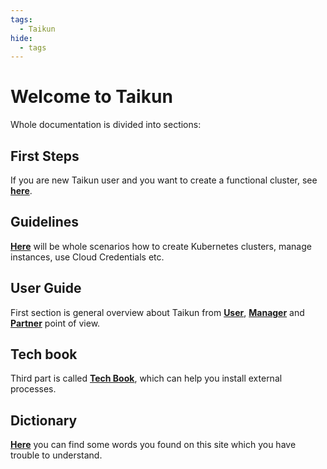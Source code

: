 ```yaml
---
tags:
  - Taikun
hide:
  - tags
---
```


# **Welcome to Taikun**

Whole documentation is divided into sections:

## **First Steps**

If you are new Taikun user and you want to create a functional cluster, see [**here**](http://185.22.98.126/first-steps/).

## **Guidelines**

[**Here**](http://185.22.98.126/guidelines/login/) will be whole scenarios how to create Kubernetes clusters, manage instances, use Cloud Credentials etc.

## **User Guide**

First section is general overview about Taikun from [**User**](http://185.22.98.126/user/), [**Manager**](http://185.22.98.126/manager/) and [**Partner**](http://185.22.98.126/partner/) point of view.

## **Tech book**

Third part is called [**Tech Book**](http://185.22.98.126/tech-book/loadbalancers/), which can help you install external processes.

## **Dictionary**

[**Here**](http://185.22.98.126/dictionary/from-a-to-z/) you can find some words you found on this site which you have trouble to understand.
